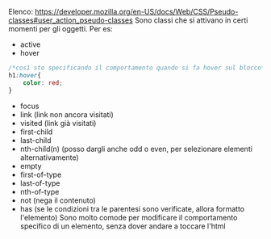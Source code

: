 Elenco: https://developer.mozilla.org/en-US/docs/Web/CSS/Pseudo-classes#user_action_pseudo-classes
Sono classi che si attivano in certi momenti per gli oggetti. Per es:
* active
* hover
```CSS
/*così sto specificando il comportamento quando si fa hover sul blocco*/
h1:hover{
	color: red;
}
```
* focus
* link (link non ancora visitati)
* visited (link già visitati)
* first-child
* last-child
* nth-child(n) (posso dargli anche odd o even, per selezionare elementi alternativamente)
* empty
* first-of-type
* last-of-type
* nth-of-type
* not (nega il contenuto)
* has (se le condizioni tra le parentesi sono verificate, allora formatto l'elemento)
Sono molto comode per modificare il comportamento specifico di un elemento, senza dover andare a toccare l'html